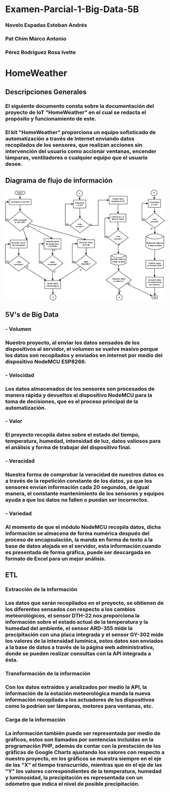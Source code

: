 # Examen-Parcial-1-Big-Data-5B
### Novelo Espadas Esteban Andrés
### Pat Chim Marco Antonio
### Pérez Rodríguez Rosa Ivette

###
# HomeWeather
## Descripciones Generales
### El siguiente documento consta sobre la documentación del proyecto de IoT "HomeWeather" en el cual se redacta el propósito y funcionamiento de este.
### El kit "HomeWeather" proporciona un equipo sofisticado de automatización a través de Internet enviando datos recopilados de los sensores, que realizan acciones sin intervención del usuario como accionar ventanas, encender lámparas, ventiladores o cualquier equipo que el usuario desee.
### 
## Diagrama de flujo de información
![flujograma](img/diagramaflujo.png)
###
## 5V's de Big Data   
### - Volumen
### Nuestro proyecto, al enviar los datos sensados de los dispositivos al servidor, el volumen se vuelve masivo porque los datos son recopilados y enviados en internet por medio del dispositivo NodeMCU ESP8266.
### - Velocidad
### Los datos almacenados de los sensores son procesados de manera rápida y devueltos al dispositivo NodeMCU para la toma de decisiones, que es el proceso principal de la automatización.
### - Valor
### El proyecto recopila datos sobre el estado del tiempo, temperatura, humedad, intensidad de luz, datos valiosos para el análisis y forma de trabajar del dispositivo final.
### - Veracidad
### Nuestra forma de comprobar la veracidad de nuestros datos es a través de la repetición constante de los datos, ya que los sensores envían información cada 20 segundos, de igual manera, el constante mantenimiento de los sensores y equipos ayuda a que los datos no fallen o puedan ser incorrectos.
### - Variedad
### Al momento de que el módulo NodeMCU recopila datos, dicha información se almacena de forma numérica después del proceso de encapsulación, la manda en forma de texto a la base de datos alojada en el servidor, esta información cuando es presentada de forma gráfica, puede ser descargada en formato de Excel para un mejor análisis.
###
## ETL
### Extracción de la información
### Los datos que serán recopilados en el proyecto, se obtienen de los diferentes sensados con respecto a los cambios meteorológicos, el sensor DTH-22 nos proporciona la información sobre el estado actual de la temperatura y la humedad del ambiente, el sensor ARD-355 mide la precipitación con una placa integrada y el sensor GY-302 mide los valores de la intensidad lumínica, estos datos son enviados a la base de datos a través de la página web administrativa, donde se pueden realizar consultas con la API integrada a ésta.
### Transformación de la información
### Con los datos extraídos y analizados por medio la API, la información de la estación meteorológica manda la nueva información recopilada a los actuadores de los dispositivos como lo podrían ser lámparas, motores para ventanas, etc.
### Carga de la información
### La información también puede ser representada por medio de gráficos, estos son llamados por sentencias incluidas en la programación PHP, además de contar con la prestación de las gráficas de Google Charts ajustando los valores con respecto a nuestro proyecto, en los gráficos se muestra siempre en el eje de las "X" el tiempo transcurrido, mientras que en el eje de las "Y" los valores correspondientes de la temperatura, humedad y luminosidad, la precipitación es representada con un odómetro que indica el nivel de posible precipitación.
